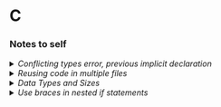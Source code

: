 # C

### Notes to self
<details>
    <summary>
<i>Conflicting types error, previous implicit declaration</i>
    </summary><br>

```
error: conflicting types for "<function_name>"
error: previous implicit declaration of "<function_name>"
```
How to solve: Split the declaration from the definition

add function declaration to header file (`.h`) extension and include the file
```c
#include "headers.h"
```
</details>

<details>
    <summary>
<i>Reusing code in multiple files</i>
    </summary><br>

Example: having a script that encrypts <i>some</i> data

creating file `encrypt.h` that may have the following function declaration:
```c
void encrypt(char *message);
```

include `encrypt.h` in the program

Now, when compiling, we can pass more than file to compile:
```
gcc -Wall file.c encrpyt.c -o <output-path>
```
</details>

<details>
    <summary>
<i>Data Types and Sizes</i>
    </summary><br>
`char`      a single byte (8 bits - therefore up to 255)
`int`       16 bits if <b>short</b>, 32 if <b>long</b>
`float`     single-precision floating point
`double`    double-precision floating point
`unsigned`  may be applied to `char` or any integer and obey the laws of the arithmetic module <i>2^n</i>, n being the number of bits. Unsigned are always positive so their max would be 2x the max of their signed counterpart, i.e.:
```
unsigned char (8 bits) have values between 0 and 2^8 = 255 while signed char (8 bits) have values between -128 and 127
``` 

see `<limits.h>` for more details
</details>


<details>
    <summary>
<i>Use braces in nested if statements</i>
    </summary><br>

Example: the indentation in the following code block leads us to believe that the `else` belongs to the first `if`, however, due to the use (or lack) of braces, the compiler will associate the `else` with the inner `if`.

```c
if (n > 0)
    for (i = 0; i < n; i++)
        if (s[i] > 0) {
            printf("...");
            return i;
        }
else /* WRONG */
    printf("error -- n is negative\n");
```

</details>
